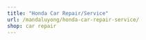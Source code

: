 ```yaml
---
title: "Honda Car Repair/Service"
url: /mandaluyong/honda-car-repair-service/
shop: car repair
---
```

